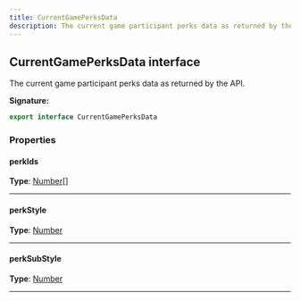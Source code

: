 ```yaml
---
title: CurrentGamePerksData
description: The current game participant perks data as returned by the API.
---
```


## CurrentGamePerksData interface

The current game participant perks data as returned by the API.

**Signature:**

```ts
export interface CurrentGamePerksData 
```

### Properties

#### perkIds



**Type**: [Number](https://developer.mozilla.org/en-US/docs/Web/JavaScript/Reference/Global_Objects/Number)[]

---

#### perkStyle



**Type**: [Number](https://developer.mozilla.org/en-US/docs/Web/JavaScript/Reference/Global_Objects/Number)

---

#### perkSubStyle



**Type**: [Number](https://developer.mozilla.org/en-US/docs/Web/JavaScript/Reference/Global_Objects/Number)

---

